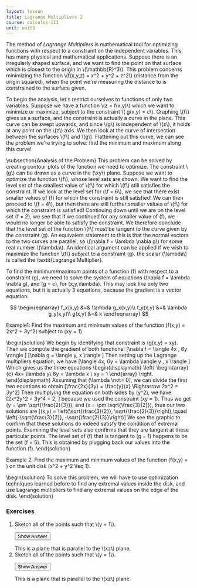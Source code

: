 ```yaml
---
layout: lesson
title: Lagrange Multipliers 1
course: calculus-III
unit: unit3
---
```


The method of *Lagrange Multipliers*  is  mathematical tool for optimizing functions with respect to a constraint on the independent variables. This has many physical and mathematical applications. Suppose there is an irregularly shaped surface, and we want to find the point on that surface which is closest to the origin in \\(\mathbb{R}^3\\). This problem concerns minimizing the function \\(f(x,y,z) = x^2 + y^2 + z^2\\) (distance from the origin squared), when the point we're measuring the distance to is constrained to the surface given.

To begin the analysis, let's restrict ourselves to functions of only two variables. Suppose we have a function \\(z = f(x,y)\\) which we want to minimize or maximize, subject to the constraint \\( g(x,y) = c\\). Graphing \\(f\\) gives us a surface, and the constraint is actually a curve in the plane. This curve can be swept upwards, and since \\(g\\) is independent of \\(z\\), it holds at any point on the \\(z\\) axis. We then look at the curve of intersection between the surfaces \\(f\\) and \\(g\\). Flattening out this curve, we can see the problem we're trying to solve: find the minimum and maximum along this curve! 

\subsection{Analysis of the Problem}
This problem can be solved by creating contour plots of the function we need to optimize. The constraint \\(g\\) can be drawn as a curve in the \(\xy\\) plane. Suppose we want to optimize the function \\(f\\), whose level sets are shown. We want to find the level set of the smallest value of \\(f\\) for which \\(f\\) still satisfies the constraint. If we look at the level set for \(\f = 6\\), we see that there exist smaller values of \(f\) for which the constraint is still satisfied! We can then proceed to \\(f = 4\\), but then there are still further smaller values of \\(f\\) for which the constraint is satisfied! Continuing down until we are on the level set \(f = 2\), we see that if we continued for any smaller value of \(f\), we would no longer be able to satisfy the constraint. We therefore conclude that the level set of the function \\(f\\) must be tangent to the curve given by the constraint \(g\). An equivalent statement to this is that the normal vectors to the two curves are parallel, so \\(\nabla f = \lambda \nabla g\\) for some real number \\(\lambda\\). An identical argument can be applied if we wish to maximize the function \\(f\\) subject to a constraint \(g\). the scalar \(\\lambda\\) is called the \textit{Lagrange Multiplier}.

To find the minimum/maximum points of a function \(f\) with respect to a constraint \(g\), we need to solve the system of equations \(\nabla f = \lambda \nabla g\), and \(g = c\), for \(x,y,\lambda\). This may look like only two equations, but it is actually 3 equations, because the gradient is a vector equation.

$$
\begin{eqnarray}
f_x(x,y) &=& \lambda g_x(x,y)\\
f_y(x,y) &=& \lambda g_y(x,y)\\
g(x,y) &=& k
\end{eqnarray}  $$

Example1: Find the maximum and minimum values of the function \(f(x,y) = 2x^2 + 3y^2\) subject to \(xy = 1\)

\begin{solution}
We begin by identifying that constraint is \(g(x,y) = xy\). Then we compute the gradient of both functions:
\[\nabla f = \langle 4x , 6y \rangle \]
\[\nabla g = \langle y, x \rangle \]
Then setting up the Lagrange multipliers equation, we have 
\[\langle 4x, 6y = \lambda \langle y , x \rangle \]
Which gives us the three equations 
\begin{displaymath}
\left\{
\begin{array}{c}
4x= \lambda y\\
6y = \lambda x \\
xy = 1
\end{array}
\right.
\end{displaymath}
Assuming that \(\lambda \not= 0\), we can divide the first two equations to obtain
\[\frac{2x}{3y} = \frac{y}{x} \Rightarrow 2x^2 = 3y^2\]
Then multiplying the equation on both sides by \(y^2\), we have 
\[2x^2y^2 = 3y^4 = 2, \]
because we used the constraint \(xy = 1\). Thus we get \(y = \pm \sqrt{\frac{2}{3}}\), and \(x = \pm \sqrt{\frac{3}{2}}\), thus our two solutions are 
\[(x,y) = \left(\sqrt{\frac{3}{2}}, \sqrt{\frac{2}{3}}\right),\quad   \left(-\sqrt{\frac{3}{2}}, -\sqrt{\frac{2}{3}}\right)\]
We see the graphic to confirm that these solutions do indeed satisfy the condition of extremal points. Examining the level sets also confirms that they are tangent at these particular points. The level set of \(f\) that is tangent to \(g = 1\) happens to be the set \(f = 5\). This is obtained by plugging back our values into the function \(f\). 
\end{solution}

Example 2: Find the maximum and minimum values of the function \(f(x,y) =  \) on the unit disk \(x^2 + y^2 \leq 1\). 

\begin{solution}
To solve this problem, we will have to use optimization techniques learned before to find any extremal values inside the disk, and use Lagrange multipliers to find any extremal values on the edge of the disk. 
\end{solution}


### Exercises

<ol>
<li> <div> Sketch all of the points such that \(y = 1\). </div>

<button onclick="myFunction('answer2')" class="answerButton">Show Answer</button>
<div  id="answer2" class="answer">
This is a plane that is parallel to the \(xz\) plane. 
</div> </li>
<li> <div> Sketch all of the points such that \(y = 1\). </div>

<button onclick="myFunction('answer2')" class="answerButton">Show Answer</button>
<div  id="answer2" class="answer">
This is a plane that is parallel to the \(xz\) plane. 
</div> </li>
</ol>